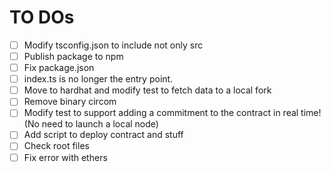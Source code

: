 # TO DOs

- [ ] Modify tsconfig.json to include not only src
- [ ] Publish package to npm
- [ ] Fix package.json
- [ ] index.ts is no longer the entry point.
- [ ] Move to hardhat and modify test to fetch data to a local fork
- [ ] Remove binary circom
- [ ] Modify test to support adding a commitment to the contract in real time! (No need to launch a local node)
- [ ] Add script to deploy contract and stuff
- [ ] Check root files
- [ ] Fix error with ethers